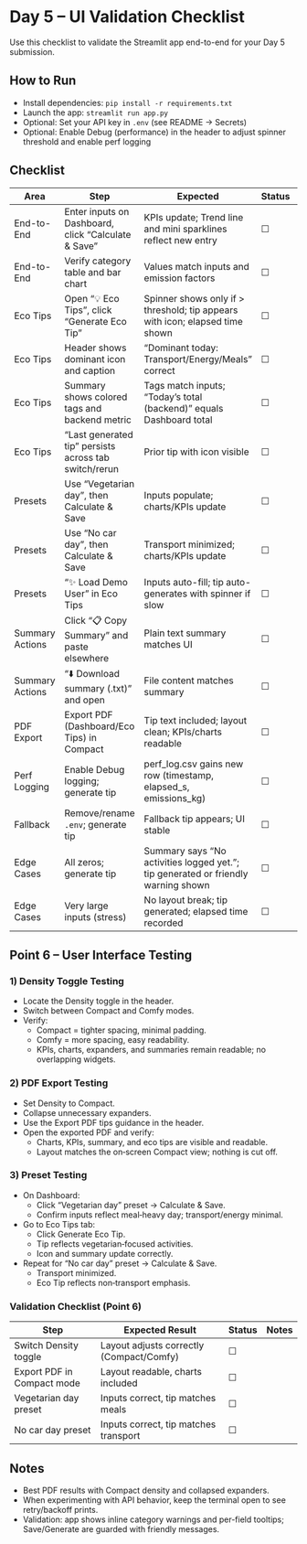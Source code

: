 # Day 5 – UI Validation Checklist

Use this checklist to validate the Streamlit app end-to-end for your Day 5 submission.

## How to Run

- Install dependencies: `pip install -r requirements.txt`
- Launch the app: `streamlit run app.py`
- Optional: Set your API key in `.env` (see README → Secrets)
- Optional: Enable Debug (performance) in the header to adjust spinner threshold and enable perf logging

## Checklist

| Area | Step | Expected | Status | Notes |
|---|---|---|---|---|
| End-to-End | Enter inputs on Dashboard, click “Calculate & Save” | KPIs update; Trend line and mini sparklines reflect new entry | ☐ |  |
| End-to-End | Verify category table and bar chart | Values match inputs and emission factors | ☐ |  |
| Eco Tips | Open “💡 Eco Tips”, click “Generate Eco Tip” | Spinner shows only if > threshold; tip appears with icon; elapsed time shown | ☐ |  |
| Eco Tips | Header shows dominant icon and caption | “Dominant today: Transport/Energy/Meals” correct | ☐ |  |
| Eco Tips | Summary shows colored tags and backend metric | Tags match inputs; “Today’s total (backend)” equals Dashboard total | ☐ |  |
| Eco Tips | “Last generated tip” persists across tab switch/rerun | Prior tip with icon visible | ☐ |  |
| Presets | Use “Vegetarian day”, then Calculate & Save | Inputs populate; charts/KPIs update | ☐ |  |
| Presets | Use “No car day”, then Calculate & Save | Transport minimized; charts/KPIs update | ☐ |  |
| Presets | “✨ Load Demo User” in Eco Tips | Inputs auto-fill; tip auto-generates with spinner if slow | ☐ |  |
| Summary Actions | Click “📋 Copy Summary” and paste elsewhere | Plain text summary matches UI | ☐ |  |
| Summary Actions | “⬇️ Download summary (.txt)” and open | File content matches summary | ☐ |  |
| PDF Export | Export PDF (Dashboard/Eco Tips) in Compact | Tip text included; layout clean; KPIs/charts readable | ☐ |  |
| Perf Logging | Enable Debug logging; generate tip | perf_log.csv gains new row (timestamp, elapsed_s, emissions_kg) | ☐ |  |
| Fallback | Remove/rename `.env`; generate tip | Fallback tip appears; UI stable | ☐ |  |
| Edge Cases | All zeros; generate tip | Summary says “No activities logged yet.”; tip generated or friendly warning shown | ☐ |  |
| Edge Cases | Very large inputs (stress) | No layout break; tip generated; elapsed time recorded | ☐ |  |

## Point 6 – User Interface Testing

### 1) Density Toggle Testing
- Locate the Density toggle in the header.
- Switch between Compact and Comfy modes.
- Verify:
  - Compact = tighter spacing, minimal padding.
  - Comfy = more spacing, easy readability.
  - KPIs, charts, expanders, and summaries remain readable; no overlapping widgets.

### 2) PDF Export Testing
- Set Density to Compact.
- Collapse unnecessary expanders.
- Use the Export PDF tips guidance in the header.
- Open the exported PDF and verify:
  - Charts, KPIs, summary, and eco tips are visible and readable.
  - Layout matches the on‑screen Compact view; nothing is cut off.

### 3) Preset Testing
- On Dashboard:
  - Click “Vegetarian day” preset → Calculate & Save.
  - Confirm inputs reflect meal‑heavy day; transport/energy minimal.
- Go to Eco Tips tab:
  - Click Generate Eco Tip.
  - Tip reflects vegetarian‑focused activities.
  - Icon and summary update correctly.
- Repeat for “No car day” preset → Calculate & Save.
  - Transport minimized.
  - Eco Tip reflects non‑transport emphasis.

### Validation Checklist (Point 6)

| Step | Expected Result | Status | Notes |
|---|---|---|---|
| Switch Density toggle | Layout adjusts correctly (Compact/Comfy) | ☐ |  |
| Export PDF in Compact mode | Layout readable, charts included | ☐ |  |
| Vegetarian day preset | Inputs correct, tip matches meals | ☐ |  |
| No car day preset | Inputs correct, tip matches transport | ☐ |  |

## Notes

- Best PDF results with Compact density and collapsed expanders.
- When experimenting with API behavior, keep the terminal open to see retry/backoff prints.
- Validation: app shows inline category warnings and per-field tooltips; Save/Generate are guarded with friendly messages.
